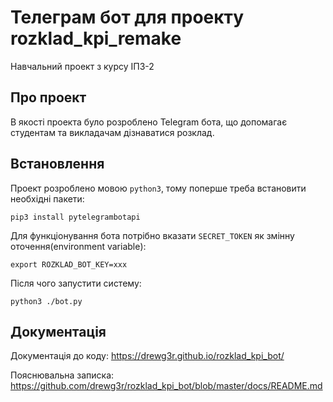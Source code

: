 # Телеграм бот для проекту rozklad_kpi_remake

Навчальний проект з курсу ІПЗ-2

## Про проект

В якості проекта було розроблено Telegram бота, що допомагає студентам та викладачам дізнаватися розклад.

## Встановлення

Проект розроблено мовою `python3`, тому поперше треба встановити необхідні пакети:
```
pip3 install pytelegrambotapi
```

Для функціонування бота потрібно вказати `SECRET_TOKEN` як змінну оточення(environment variable):
```
export ROZKLAD_BOT_KEY=xxx
```

Після чого запустити систему:
```
python3 ./bot.py
```

## Документація

Документація до коду: https://drewg3r.github.io/rozklad_kpi_bot/

Пояснювальна записка: https://github.com/drewg3r/rozklad_kpi_bot/blob/master/docs/README.md
